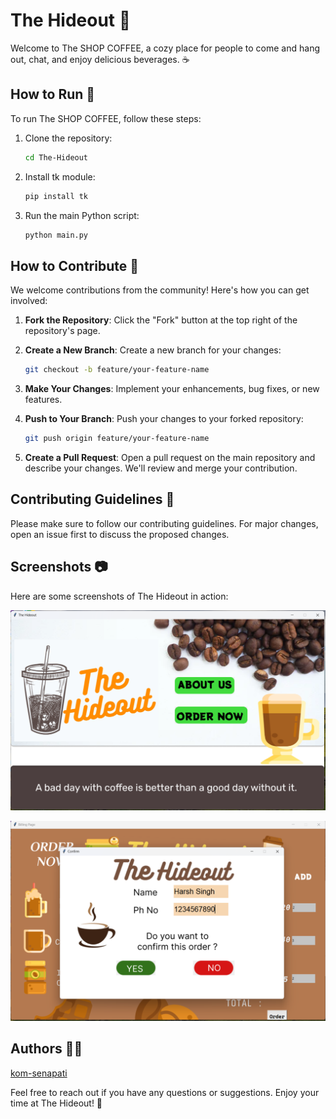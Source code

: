 # The Hideout 🏡

Welcome to The SHOP COFFEE, a cozy place for people to come and hang out, chat, and enjoy delicious beverages. ☕

## How to Run 🚀

To run The SHOP COFFEE, follow these steps:

1. Clone the repository:
   ```bash
   cd The-Hideout
   ```

2. Install tk module:
   ```bash
   pip install tk
   ```

3. Run the main Python script:
   ```bash
   python main.py
   ```

## How to Contribute 🤝

We welcome contributions from the community! Here's how you can get involved:

1. **Fork the Repository**: Click the "Fork" button at the top right of the repository's page.

2. **Create a New Branch**: Create a new branch for your changes:
   ```bash
   git checkout -b feature/your-feature-name
   ```

3. **Make Your Changes**: Implement your enhancements, bug fixes, or new features.

4. **Push to Your Branch**: Push your changes to your forked repository:
   ```bash
   git push origin feature/your-feature-name
   ```

5. **Create a Pull Request**: Open a pull request on the main repository and describe your changes. We'll review and merge your contribution.

## Contributing Guidelines 📝

Please make sure to follow our contributing guidelines. For major changes, open an issue first to discuss the proposed changes.

## Screenshots 📷

Here are some screenshots of The Hideout in action:


![img-1 ss](image-1.png)

![img-2 ss](image.png)


## Authors 🧑‍💻


[kom-senapati](@kom-senapati)

Feel free to reach out if you have any questions or suggestions. Enjoy your time at The Hideout! 🌟